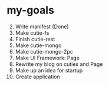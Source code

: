 # my-goals
2. Write manifest (Done)
1. Make cutie-fs
2. Finish cutie-rest
3. Make cutie-mongo
4. Make cutie-mongo-2pc
5. Make UI Framework: Page
6. Rewrite my blog on cuties and Page
7. Make up an idea for startup
8. Create application
